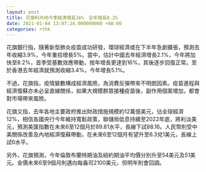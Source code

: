 ```yaml
---
layout: post
title: 花旗料內地今季經濟增長16%　全年增長8.2%
date: 2021-01-04 13:07:24.000000000 +08:00
categories: rthk
---
```


花旗銀行指，隨著新型肺炎疫苗成功研發，環球經濟或在下半年急劇擴張，預測去年收縮3.9%，今年重拾增長5%。當中，估計中國去年經濟增長2.1%，今年將加快至8.2%，首季受基數效應帶動，按年增長更達到16%，其後逐步回復正常。至於香港去年經濟就預測收縮3.4%，今年增長5.1%。

不過，花旗指，疫情變數構成經濟風險，為消費反彈帶來不明朗因素。疫苗進程與經濟復蘇亦未必呈直線關係，如果大規模群眾接種疫苗後，副作用個案增加，都會對市場帶來風險。

花旗又指，去年各地主要政府推出財政措施規模約12萬億美元，佔全球經濟12%，相信各國央行今年維持寬鬆政策，聯儲局低息持續至2022年底，將利淡美元，預測美匯指數在未來6至12個月於89.81水平，長線下試88.16。人民幣則受中美關係改善及內地經濟復蘇帶動，在未來6至12個月有望升至6.3兌1美元，長線上試6水平。

另外，花旗預測，今年倫敦布蘭特期油及紐約期油平均價分別升至54美元及51美元。金價未來6至9個月則邁向每盎司2100美元，但明年則會回調。
